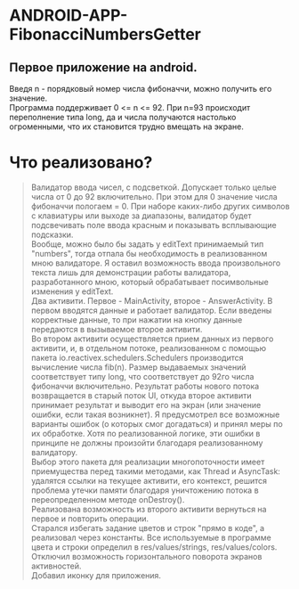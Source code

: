 # ANDROID-APP-FibonacciNumbersGetter
Первое приложение на android.
---
Введя n - порядковый номер числа фибоначчи, можно получить его значение.   
Программа поддерживает 0 <= n <= 92. При n=93 происходит переполнение типа long, да и числа получаются настолько огроменными, что их становится трудно вмещать на экране.   

# Что реализовано?    
> Валидатор ввода чисел, с подсветкой. Допускает только целые числа от 0 до 92 включительно. При этом для 0 значение числа фибоначчи пологаем = 0. При наборе каких-либо других символов с клавиатуры или выходе за диапазоны, валидатор будет подсвечивать поле ввода красным и показывать всплывающие подсказки.   
> Вообще, можно было бы задать у editText принимаемый тип "numbers", тогда отпала бы необходимость в реализованном мною валидаторе. Я оставил возможность ввода произвольного текста лишь для демонстрации работы валидатора, разработанного мною, который обрабатывает посимвольные изменения у editText.   
> Два активити. Первое - MainActivity, второе - AnswerActivity. В первом вводятся данные и работает валидатор. Если введены корректные данные, то при нажатии на кнопку данные передаются в вызываемое второе активити.   
> Во втором активити осуществляется прием данных из первого активити, и, в отдельном потоке, реализованном с помощью пакета io.reactivex.schedulers.Schedulers производится вычисление числа fib(n). Размер выдаваемых значений соответствует типу long, что соответствует до 92го числа фибоначчи включительно. Результат работы нового потока возвращается в старый поток UI, откуда второе активити принимает результат и выводит его на экран (или значение ошибки, если такая возникнет). Я предусмотрел все возможные варианты ошибок (о которых смог догадаться) и принял меры по их обработке. Хотя по реализованной логике, эти ошибки в принципе не должны произойти благодаря реализованному валидатору.   
Выбор этого пакета для реализации многопоточности имеет приемущества перед такими методами, как Thread и AsyncTask:   
удалятся ссылки на текущее активити, его контекст, решится проблема утечки памяти благодаря уничтожению потока в переопределенном методе onDestroy().   
> Реализована возможность из второго активити вернуться на первое и повторить операции.   
> Старался избегать задание цветов и строк "прямо в коде", а реализовал через константы. Все используемые в программе цвета и строки определил в res/values/strings, res/values/colors.   
> Отключил возможность горизонтального поворота экранов активностей.   
> Добавил иконку для приложения.   


